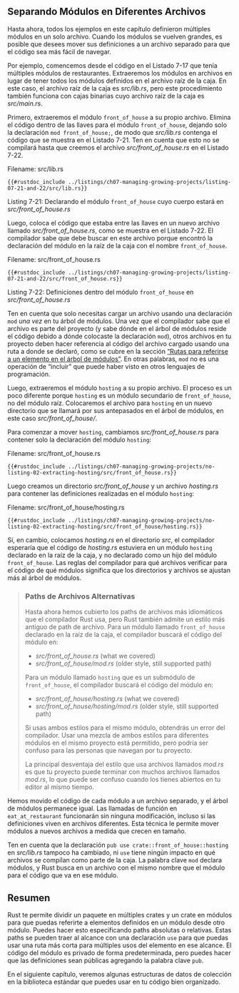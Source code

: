 ## Separando Módulos en Diferentes Archivos

Hasta ahora, todos los ejemplos en este capítulo definieron múltiples módulos
en un solo archivo. Cuando los módulos se vuelven grandes, es posible que
desees mover sus definiciones a un archivo separado para que el código sea más
fácil de navegar.

Por ejemplo, comencemos desde el código en el Listado 7-17 que tenía múltiples
módulos de restaurantes. Extraeremos los módulos en archivos en lugar de tener
todos los módulos definidos en el archivo raíz de la caja. En este caso, el
archivo raíz de la caja es *src/lib.rs*, pero este procedimiento también
funciona con cajas binarias cuyo archivo raíz de la caja es *src/main.rs*.

Primero, extraeremos el módulo `front_of_house` a su propio archivo. Elimina el
código dentro de las llaves para el módulo `front_of_house`, dejando solo la
declaración `mod front_of_house;`, de modo que *src/lib.rs* contenga el código
que se muestra en el Listado 7-21. Ten en cuenta que esto no se compilará hasta
que creemos el archivo *src/front_of_house.rs* en el Listado 7-22.

<span class="filename">Filename: src/lib.rs</span>

```rust,ignore,does_not_compile
{{#rustdoc_include ../listings/ch07-managing-growing-projects/listing-07-21-and-22/src/lib.rs}}
```

<span class="caption">Listing 7-21: Declarando el módulo `front_of_house` cuyo
cuerpo estará en *src/front_of_house.rs*</span>

Luego, coloca el código que estaba entre las llaves en un nuevo archivo
llamado *src/front_of_house.rs*, como se muestra en el Listado 7-22. El
compilador sabe que debe buscar en este archivo porque encontró la declaración
del módulo en la raíz de la caja con el nombre `front_of_house`.

<span class="filename">Filename: src/front_of_house.rs</span>

```rust,ignore
{{#rustdoc_include ../listings/ch07-managing-growing-projects/listing-07-21-and-22/src/front_of_house.rs}}
```

<span class="caption">Listing 7-22: Definiciones dentro del módulo `front_of_house`
en *src/front_of_house.rs*</span>

Ten en cuenta que solo necesitas cargar un archivo usando una declaración `mod`
*una vez* en tu árbol de módulos. Una vez que el compilador sabe que el archivo
es parte del proyecto (y sabe dónde en el árbol de módulos reside el código
debido a dónde colocaste la declaración `mod`), otros archivos en tu proyecto
deben hacer referencia al código del archivo cargado usando una ruta a donde se
declaró, como se cubre en la sección [“Rutas para referirse a un elemento en el
árbol de módulos”][paths]<!-- ignore -->. En otras palabras, `mod` no es una
operación de “incluir” que puede haber visto en otros lenguajes de
programación.

Luego, extraeremos el módulo `hosting` a su propio archivo. El proceso es un
poco diferente porque `hosting` es un módulo secundario de `front_of_house`, no
del módulo raíz. Colocaremos el archivo para `hosting` en un nuevo directorio
que se llamará por sus antepasados en el árbol de módulos, en este caso
*src/front_of_house/*.

Para comenzar a mover `hosting`, cambiamos *src/front_of_house.rs* para
contener solo la declaración del módulo `hosting`:

<span class="filename">Filename: src/front_of_house.rs</span>

```rust,ignore
{{#rustdoc_include ../listings/ch07-managing-growing-projects/no-listing-02-extracting-hosting/src/front_of_house.rs}}
```
Luego creamos un directorio *src/front_of_house* y un archivo *hosting.rs* para
contener las definiciones realizadas en el módulo `hosting`:

<span class="filename">Filename: src/front_of_house/hosting.rs</span>

```rust,ignore
{{#rustdoc_include ../listings/ch07-managing-growing-projects/no-listing-02-extracting-hosting/src/front_of_house/hosting.rs}}
```

Sí, en cambio, colocamos *hosting.rs* en el directorio *src*, el compilador
esperaría que el código de *hosting.rs* estuviera en un módulo `hosting`
declarado en la raíz de la caja, y no declarado como un hijo del módulo
`front_of_house`. Las reglas del compilador para qué archivos verificar para
el código de qué módulos significa que los directorios y archivos se ajustan
más al árbol de módulos.

> ### Paths de Archivos Alternativas
>
> Hasta ahora hemos cubierto los paths de archivos más idiomáticos que el
> compilador Rust usa, pero Rust también admite un estilo más antiguo de path de
> archivo. Para un módulo llamado `front_of_house` declarado en la raíz de la
> caja, el compilador buscará el código del módulo en:
>
> * *src/front_of_house.rs* (what we covered)
> * *src/front_of_house/mod.rs* (older style, still supported path)
>
> Para un módulo llamado `hosting` que es un submódulo de `front_of_house`, el
> compilador buscará el código del módulo en:
>
> * *src/front_of_house/hosting.rs* (what we covered)
> * *src/front_of_house/hosting/mod.rs* (older style, still supported path)
>
> Si usas ambos estilos para el mismo módulo, obtendrás un error del
> compilador. Usar una mezcla de ambos estilos para diferentes módulos en el
> mismo proyecto está permitido, pero podría ser confuso para las personas que
> navegan por tu proyecto.
>
> La principal desventaja del estilo que usa archivos llamados *mod.rs* es que
> tu proyecto puede terminar con muchos archivos llamados *mod.rs*, lo que puede
> ser confuso cuando los tienes abiertos en tu editor al mismo tiempo.

Hemos movido el código de cada módulo a un archivo separado, y el árbol de
módulos permanece igual. Las llamadas de función en `eat_at_restaurant`
funcionarán sin ninguna modificación, incluso si las definiciones viven en
archivos diferentes. Esta técnica le permite mover módulos a nuevos archivos a
medida que crecen en tamaño.

Ten en cuenta que la declaración `pub use crate::front_of_house::hosting` en
*src/lib.rs* tampoco ha cambiado, ni `use` tiene ningún impacto en qué archivos
se compilan como parte de la caja. La palabra clave `mod` declara módulos, y
Rust busca en un archivo con el mismo nombre que el módulo para el código que
va en ese módulo.

## Resumen

Rust te permite dividir un paquete en múltiples crates y un crate en módulos
para que puedas referirte a elementos definidos en un módulo desde otro módulo.
Puedes hacer esto especificando paths absolutas o relativas. Estas paths se
pueden traer al alcance con una declaración `use` para que puedas usar una ruta
más corta para múltiples usos del elemento en ese alcance. El código del módulo
es privado de forma predeterminada, pero puedes hacer que las definiciones sean
públicas agregando la palabra clave `pub`.

En el siguiente capítulo, veremos algunas estructuras de datos de colección en
la biblioteca estándar que puedes usar en tu código bien organizado.

[paths]: ch07-03-paths-for-referring-to-an-item-in-the-module-tree.html
